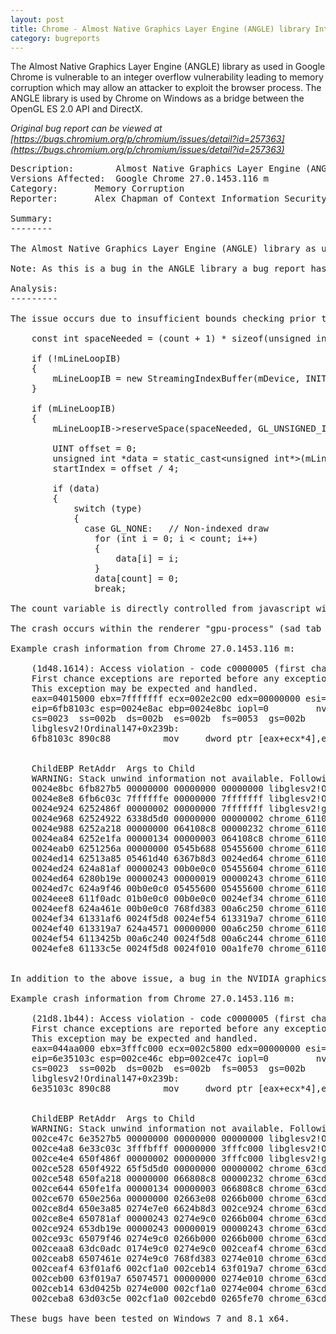 ```yaml
---
layout: post
title: Chrome - Almost Native Graphics Layer Engine (ANGLE) library Integer Overflow
category: bugreports
---
```


The Almost Native Graphics Layer Engine (ANGLE) library as used in Google Chrome is vulnerable to an integer overflow vulnerability leading to memory corruption which may allow an attacker to exploit the browser process. The ANGLE library is used by Chrome on Windows as a bridge between the OpenGL ES 2.0 API and DirectX.

<!--more-->

*Original bug report can be viewed at [https://bugs.chromium.org/p/chromium/issues/detail?id=257363](https://bugs.chromium.org/p/chromium/issues/detail?id=257363)*

<pre class="bugreport">
Description:		Almost Native Graphics Layer Engine (ANGLE) library Integer Overflow
Versions Affected: 	Google Chrome 27.0.1453.116 m
Category: 		Memory Corruption
Reporter:		Alex Chapman of Context Information Security

Summary:
--------

The Almost Native Graphics Layer Engine (ANGLE) library as used in Google Chrome is vulnerable to an integer overflow vulnerability leading to memory corruption which may allow an attacker to exploit the browser process. The ANGLE library is used by Chrome on Windows as a bridge between the OpenGL ES 2.0 API and DirectX.

Note: As this is a bug in the ANGLE library a bug report has also been submitted to Mozilla.

Analysis:
---------

The issue occurs due to insufficient bounds checking prior to integer multiplication within the Context::drawLineLoop function (libGLESv2/Context.cpp):

    const int spaceNeeded = (count + 1) * sizeof(unsigned int);

    if (!mLineLoopIB)
    {
        mLineLoopIB = new StreamingIndexBuffer(mDevice, INITIAL_INDEX_BUFFER_SIZE, D3DFMT_INDEX32);
    }

    if (mLineLoopIB)
    {
        mLineLoopIB-&gt;reserveSpace(spaceNeeded, GL_UNSIGNED_INT);

        UINT offset = 0;
        unsigned int *data = static_cast&lt;unsigned int*&gt;(mLineLoopIB-&gt;map(spaceNeeded, &offset));
        startIndex = offset / 4;

        if (data)
        {
            switch (type)
            {
              case GL_NONE:   // Non-indexed draw
                for (int i = 0; i &lt; count; i++)
                {
                    data[i] = i;
                }
                data[count] = 0;
                break;

The count variable is directly controlled from javascript with no validation performed by the ANGLE library. Context::drawLineLoop proceeds to request a buffer using the overflowed spaceNeeded variable as the size, and fill the insufficiently allocated memory with data resulting in a heap overflow condition.

The crash occurs within the renderer "gpu-process" (sad tab crash).

Example crash information from Chrome 27.0.1453.116 m:

    (1d48.1614): Access violation - code c0000005 (first chance)
    First chance exceptions are reported before any exception handling.
    This exception may be expected and handled.
    eax=04015000 ebx=7fffffff ecx=002e2c00 edx=00000000 esi=053fa7a8 edi=00000000
    eip=6fb8103c esp=0024e8ac ebp=0024e8bc iopl=0         nv up ei ng nz ac po cy
    cs=0023  ss=002b  ds=002b  es=002b  fs=0053  gs=002b             efl=00010293
    libglesv2!Ordinal147+0x239b:
    6fb8103c 890c88          mov     dword ptr [eax+ecx*4],ecx ds:002b:04ba0000=52455343


    ChildEBP RetAddr  Args to Child              
    WARNING: Stack unwind information not available. Following frames may be wrong.
    0024e8bc 6fb827b5 00000000 00000000 00000000 libglesv2!Ordinal147+0x239b
    0024e8e8 6fb6c03c 7ffffffe 00000000 7fffffff libglesv2!Ordinal147+0x3b14
    0024e924 6252486f 00000002 00000000 7fffffff libglesv2!glDrawArrays+0x4f
    0024e968 62524922 6338d5d0 00000000 00000002 chrome_61100000!gpu::gles2::GLES2DecoderImpl::DoDrawArrays+0x17d [c:\b\build\slave\win\build\src\gpu\command_buffer\service\gles2_cmd_decoder.cc @ 6245]
    0024e988 6252a218 00000000 064108c8 00000232 chrome_61100000!gpu::gles2::GLES2DecoderImpl::HandleDrawArrays+0x1d [c:\b\build\slave\win\build\src\gpu\command_buffer\service\gles2_cmd_decoder.cc @ 6271]
    0024ea84 6252e1fa 00000134 00000003 064108c8 chrome_61100000!gpu::gles2::GLES2DecoderImpl::DoCommand+0x3fe [c:\b\build\slave\win\build\src\gpu\command_buffer\service\gles2_cmd_decoder.cc @ 3592]
    0024eab0 6251256a 00000000 0545b688 05455600 chrome_61100000!gpu::CommandParser::ProcessCommand+0xb6 [c:\b\build\slave\win\build\src\gpu\command_buffer\service\cmd_parser.cc @ 72]
    0024ed14 62513a85 05461d40 6367b8d3 0024ed64 chrome_61100000!gpu::GpuScheduler::PutChanged+0xe8 [c:\b\build\slave\win\build\src\gpu\command_buffer\service\gpu_scheduler.cc @ 78]
    0024ed24 624a81af 00000243 00b0e0c0 05455604 chrome_61100000!gpu::CommandBufferService::Flush+0x26 [c:\b\build\slave\win\build\src\gpu\command_buffer\service\command_buffer_service.cc @ 92]
    0024ed64 6280b19e 00000243 00000019 00000243 chrome_61100000!content::GpuCommandBufferStub::OnAsyncFlush+0xb5 [c:\b\build\slave\win\build\src\content\common\gpu\gpu_command_buffer_stub.cc @ 669]
    0024ed7c 624a9f46 00b0e0c0 05455600 05455600 chrome_61100000!FileSystemHostMsg_CancelWrite::Dispatch&lt;content::FileAPIMessageFilter,content::FileAPIMessageFilter,void (__thiscall content::FileAPIMessageFilter::*)(int,int)&gt;+0x26 [c:\b\build\slave\win\build\src\content\common\fileapi\file_system_messages.h @ 138]
    0024eee8 611f0adc 01b0e0c0 00b0e0c0 0024ef34 chrome_61100000!content::GpuCommandBufferStub::OnMessageReceived+0x225 [c:\b\build\slave\win\build\src\content\common\gpu\gpu_command_buffer_stub.cc @ 187]
    0024eef8 624a461e 00b0e0c0 768fd383 00a6c250 chrome_61100000!content::MessageRouter::RouteMessage+0x24 [c:\b\build\slave\win\build\src\content\common\message_router.cc @ 50]
    0024ef34 61331af6 0024f5d8 0024ef54 613319a7 chrome_61100000!content::GpuChannel::HandleMessage+0xad [c:\b\build\slave\win\build\src\content\common\gpu\gpu_channel.cc @ 799]
    0024ef40 613319a7 624a4571 00000000 00a6c250 chrome_61100000!base::internal::InvokeHelper&lt;1,void,base::internal::RunnableAdapter&lt;void (__thiscall ChromeToMobileService::*)(void)&gt;,void __cdecl(base::WeakPtr&lt;ChromeToMobileService&gt; const &)&gt;::MakeItSo+0x37 [c:\b\build\slave\win\build\src\base\bind_internal.h @ 883]
    0024ef54 6113425b 00a6c240 0024f5d8 00a6c244 chrome_61100000!base::internal::Invoker&lt;1,base::internal::BindState&lt;base::internal::RunnableAdapter&lt;void (__thiscall ChromeToMobileService::*)(void)&gt;,void __cdecl(ChromeToMobileService *),void __cdecl(base::WeakPtr&lt;ChromeToMobileService&gt;)&gt;,void __cdecl(ChromeToMobileService *)&gt;::Run+0x15 [c:\b\build\slave\win\build\src\base\bind_internal.h @ 1173]
    0024efe8 61133c5e 0024f5d8 0024f010 00a1fe70 chrome_61100000!MessageLoop::RunTask+0x341 [c:\b\build\slave\win\build\src\base\message_loop.cc @ 478]


In addition to the above issue, a bug in the NVIDIA graphics driver (version information in gfx_driver_version.txt) and insufficient validation of the size of allocated memory returned by a call to IDirect3DDevice9::CreateIndexBuffer in StreamingIndexBuffer::reserveSpace (libGLESv2/IndexDataManager.cpp) can also trigger a similar heap overflow condition. With the buggy NVIDIA driver, calls to IDirect3DDevice9::CreateIndexBuffer with large memory sizes (e.g. 0xFFFF0004) fail to allocate the requested amount of memory, but return a success result (HRESULT 0). Subsequent code in StreamingIndexBuffer::reserveSpace does not check the size of memory allocated before returning the buffer to the Context::drawLineLoop function (libGLESv2/Context.cpp) to be used. Context::drawLineLoop proceeds to fill the insufficiently allocated memory with data, assuming a successful memory allocation, resulting in a heap overflow condition:

Example crash information from Chrome 27.0.1453.116 m:

    (21d8.1b44): Access violation - code c0000005 (first chance)
    First chance exceptions are reported before any exception handling.
    This exception may be expected and handled.
    eax=044aa000 ebx=3fffc000 ecx=002c5800 edx=00000000 esi=034d2fc8 edi=00000000
    eip=6e35103c esp=002ce46c ebp=002ce47c iopl=0         nv up ei ng nz na pe cy
    cs=0023  ss=002b  ds=002b  es=002b  fs=0053  gs=002b             efl=00010287
    libglesv2!Ordinal147+0x239b:
    6e35103c 890c88          mov     dword ptr [eax+ecx*4],ecx ds:002b:04fc0000=52455343


    ChildEBP RetAddr  Args to Child              
    WARNING: Stack unwind information not available. Following frames may be wrong.
    002ce47c 6e3527b5 00000000 00000000 00000000 libglesv2!Ordinal147+0x239b
    002ce4a8 6e33c03c 3fffbfff 00000000 3fffc000 libglesv2!Ordinal147+0x3b14
    002ce4e4 650f486f 00000002 00000000 3fffc000 libglesv2!glDrawArrays+0x4f
    002ce528 650f4922 65f5d5d0 00000000 00000002 chrome_63cd0000!gpu::gles2::GLES2DecoderImpl::DoDrawArrays+0x17d [c:\b\build\slave\win\build\src\gpu\command_buffer\service\gles2_cmd_decoder.cc @ 6245]
    002ce548 650fa218 00000000 066808c8 00000232 chrome_63cd0000!gpu::gles2::GLES2DecoderImpl::HandleDrawArrays+0x1d [c:\b\build\slave\win\build\src\gpu\command_buffer\service\gles2_cmd_decoder.cc @ 6271]
    002ce644 650fe1fa 00000134 00000003 066808c8 chrome_63cd0000!gpu::gles2::GLES2DecoderImpl::DoCommand+0x3fe [c:\b\build\slave\win\build\src\gpu\command_buffer\service\gles2_cmd_decoder.cc @ 3592]
    002ce670 650e256a 00000000 02663e08 0266b000 chrome_63cd0000!gpu::CommandParser::ProcessCommand+0xb6 [c:\b\build\slave\win\build\src\gpu\command_buffer\service\cmd_parser.cc @ 72]
    002ce8d4 650e3a85 0274e7e0 6624b8d3 002ce924 chrome_63cd0000!gpu::GpuScheduler::PutChanged+0xe8 [c:\b\build\slave\win\build\src\gpu\command_buffer\service\gpu_scheduler.cc @ 78]
    002ce8e4 650781af 00000243 0274e9c0 0266b004 chrome_63cd0000!gpu::CommandBufferService::Flush+0x26 [c:\b\build\slave\win\build\src\gpu\command_buffer\service\command_buffer_service.cc @ 92]
    002ce924 653db19e 00000243 00000019 00000243 chrome_63cd0000!content::GpuCommandBufferStub::OnAsyncFlush+0xb5 [c:\b\build\slave\win\build\src\content\common\gpu\gpu_command_buffer_stub.cc @ 669]
    002ce93c 65079f46 0274e9c0 0266b000 0266b000 chrome_63cd0000!FileSystemHostMsg_CancelWrite::Dispatch&lt;content::FileAPIMessageFilter,content::FileAPIMessageFilter,void (__thiscall content::FileAPIMessageFilter::*)(int,int)&gt;+0x26 [c:\b\build\slave\win\build\src\content\common\fileapi\file_system_messages.h @ 138]
    002ceaa8 63dc0adc 0174e9c0 0274e9c0 002ceaf4 chrome_63cd0000!content::GpuCommandBufferStub::OnMessageReceived+0x225 [c:\b\build\slave\win\build\src\content\common\gpu\gpu_command_buffer_stub.cc @ 187]
    002ceab8 6507461e 0274e9c0 768fd383 0274e010 chrome_63cd0000!content::MessageRouter::RouteMessage+0x24 [c:\b\build\slave\win\build\src\content\common\message_router.cc @ 50]
    002ceaf4 63f01af6 002cf1a0 002ceb14 63f019a7 chrome_63cd0000!content::GpuChannel::HandleMessage+0xad [c:\b\build\slave\win\build\src\content\common\gpu\gpu_channel.cc @ 799]
    002ceb00 63f019a7 65074571 00000000 0274e010 chrome_63cd0000!base::internal::InvokeHelper&lt;1,void,base::internal::RunnableAdapter&lt;void (__thiscall ChromeToMobileService::*)(void)&gt;,void __cdecl(base::WeakPtr&lt;ChromeToMobileService&gt; const &)&gt;::MakeItSo+0x37 [c:\b\build\slave\win\build\src\base\bind_internal.h @ 883]
    002ceb14 63d0425b 0274e000 002cf1a0 0274e004 chrome_63cd0000!base::internal::Invoker&lt;1,base::internal::BindState&lt;base::internal::RunnableAdapter&lt;void (__thiscall ChromeToMobileService::*)(void)&gt;,void __cdecl(ChromeToMobileService *),void __cdecl(base::WeakPtr&lt;ChromeToMobileService&gt;)&gt;,void __cdecl(ChromeToMobileService *)&gt;::Run+0x15 [c:\b\build\slave\win\build\src\base\bind_internal.h @ 1173]
    002ceba8 63d03c5e 002cf1a0 002cebd0 0265fe70 chrome_63cd0000!MessageLoop::RunTask+0x341 [c:\b\build\slave\win\build\src\base\message_loop.cc @ 478]

These bugs have been tested on Windows 7 and 8.1 x64.
</pre>
